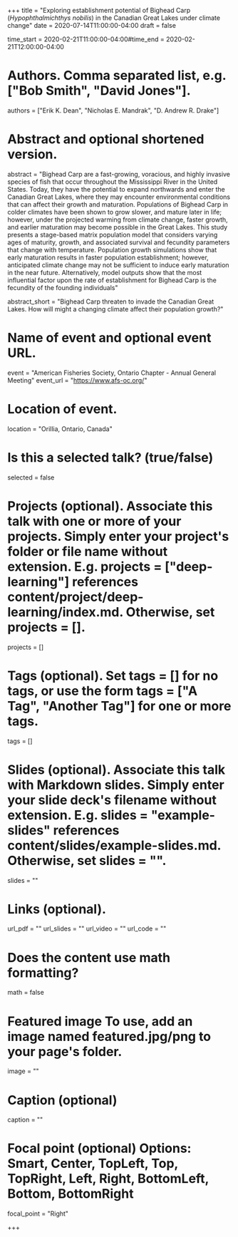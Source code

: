+++ 
title = "Exploring establishment potential of Bighead Carp (_Hypophthalmichthys
nobilis_) in the Canadian Great Lakes under climate change" 
date = 2020-07-14T11:00:00-04:00
draft = false

time_start = 2020-02-21T11:00:00-04:00#time_end = 2020-02-21T12:00:00-04:00 

# Authors. Comma separated list, e.g. ["Bob Smith", "David Jones"]. 
authors = ["Erik K. Dean", "Nicholas E. Mandrak", "D. Andrew R. Drake"]

# Abstract and optional shortened version. 
abstract = "Bighead Carp are a fast-growing, voracious, and highly invasive species of fish that
occur throughout the Mississippi River in the United States. Today, they have the
potential to expand northwards and enter the Canadian Great Lakes, where they may
encounter environmental conditions that can affect their growth and maturation.
Populations of Bighead Carp in colder climates have been shown to grow slower, and
mature later in life; however, under the projected warming from climate change, faster
growth, and earlier maturation may become possible in the Great Lakes. This study
presents a stage-based matrix population model that considers varying ages of maturity,
growth, and associated survival and fecundity parameters that change with
temperature. Population growth simulations show that early maturation results in faster
population establishment; however, anticipated climate change may not be sufficient to
induce early maturation in the near future. Alternatively, model outputs show that the
most influential factor upon the rate of establishment for Bighead Carp is the fecundity
of the founding individuals"

abstract_short = "Bighead Carp threaten to invade the Canadian Great Lakes. How will might a changing climate affect their population growth?"

# Name of event and optional event URL. 
event = "American Fisheries Society, Ontario Chapter - Annual General Meeting" 
event_url = "https://www.afs-oc.org/"

# Location of event. 
location = "Orillia, Ontario, Canada"

# Is this a selected talk? (true/false) 
selected = false

# Projects (optional). Associate this talk with one or more of your projects. Simply enter your project's folder or file name without extension. E.g. projects = ["deep-learning"] references content/project/deep-learning/index.md. Otherwise, set projects = []. 
projects = []

# Tags (optional). Set tags = [] for no tags, or use the form tags = ["A Tag", "Another Tag"] for one or more tags. 
tags = []

# Slides (optional). Associate this talk with Markdown slides. Simply enter your slide deck's filename without extension. E.g. slides = "example-slides" references content/slides/example-slides.md. Otherwise, set slides = "". 
slides = ""

# Links (optional). 
url_pdf = "" 
url_slides = "" 
url_video = "" 
url_code = ""

# Does the content use math formatting? 
math = false


# Featured image To use, add an image named featured.jpg/png to your page's folder.
image = "" 

# Caption (optional) 
caption = ""

# Focal point (optional) Options: Smart, Center, TopLeft, Top, TopRight, Left, Right, BottomLeft, Bottom, BottomRight 
focal_point = "Right" 

+++

